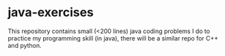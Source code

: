 java-exercises
==============

This repository contains small (<200 lines) java coding problems I do to practice my programming skill (in java),
there will be a similar repo for C++ and python.
